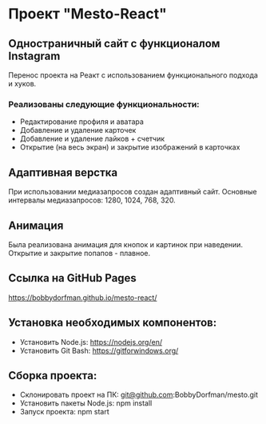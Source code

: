# Проект "Mesto-React"

## Одностраничный сайт с функционалом Instagram
Перенос проекта на Реакт с использованием функционального подхода и хуков.

### Реализованы следующие функциональности:
- Редактирование профиля и аватара
- Добавление и удаление карточек
- Добавление и удаление лайков + счетчик
- Открытие (на весь экран) и закрытие изображений в карточках

## Адаптивная верстка

При использовании медиазапросов создан адаптивный сайт.
Основные интервалы медиазапросов:
1280, 1024, 768, 320.

## Анимация

Была реализована анимация для кнопок и картинок при наведении.
Открытие и закрытие попапов - плавное.

## Ссылка на GitHub Pages

https://bobbydorfman.github.io/mesto-react/

## Установка необходимых компонентов:
- Установить Node.js: https://nodejs.org/en/
- Установить Git Bash: https://gitforwindows.org/

## Сборка проекта:
- Склонировать проект на ПК: git@github.com:BobbyDorfman/mesto.git
- Установить пакеты Node.js: npm install
- Запуск проекта: npm start